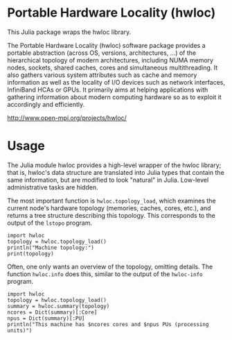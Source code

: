 # Portable Hardware Locality (hwloc)

This Julia package wraps the hwloc library.

The Portable Hardware Locality (hwloc) software package provides a
portable abstraction (across OS, versions, architectures, ...) of the
hierarchical topology of modern architectures, including NUMA memory
nodes, sockets, shared caches, cores and simultaneous multithreading.
It also gathers various system attributes such as cache and memory
information as well as the locality of I/O devices such as network
interfaces, InfiniBand HCAs or GPUs. It primarily aims at helping
applications with gathering information about modern computing
hardware so as to exploit it accordingly and efficiently.

http://www.open-mpi.org/projects/hwloc/

# Usage

The Julia module hwloc provides a high-level wrapper of the hwloc
library; that is, hwloc's data structure are translated into Julia
types that contain the same information, but are modified to look
"natural" in Julia. Low-level administrative tasks are hidden.

The most important function is `hwloc.topology_load`, which examines
the current node's hardware topology (memories, caches, cores, etc.),
and returns a tree structure describing this topology. This
corresponds to the output of the `lstopo` program.

```
import hwloc
topology = hwloc.topology_load()
println("Machine topology:")
print(topology)
```

Often, one only wants an overview of the topology, omitting details.
The function `hwloc.info` does this, similar to the output of the
`hwloc-info` program.

```
import hwloc
topology = hwloc.topology_load()
summary = hwloc.summary(topology)
ncores = Dict(summary)[:Core]
npus = Dict(summary)[:PU]
println("This machine has $ncores cores and $npus PUs (processing units)")
```
